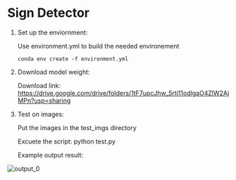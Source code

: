 # Sign Detector

1. Set up the enviornment: 

   Use environment.yml to build the needed environement

   ```
   conda env create -f environment.yml
   ```

2. Download model weight:

   Download link: https://drive.google.com/drive/folders/1tF7upcJhw_5rtj11odlgaO4ZlW2AjMPn?usp=sharing

3. Test on images:

   Put the images in the test_imgs directory

   Excuete the script: python test.py

   Example output result:

   

![output_0](/Users/bill800227/Desktop/output_0.jpg)